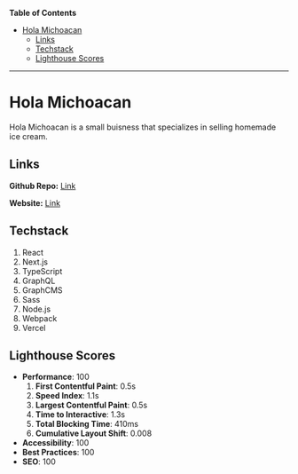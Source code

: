 **Table of Contents**

- [Hola Michoacan](#hola-michoacan)
  - [Links](#links)
  - [Techstack](#techstack)
  - [Lighthouse Scores](#lighthouse-scores)

---

# Hola Michoacan

Hola Michoacan is a small buisness that specializes in selling homemade ice cream.

## Links

**Github Repo:** [Link](https://github.com/edsonjaramillo/hola-michocan)

**Website:** [Link](https://holamichocanicecream.com/)

## Techstack

1. React
2. Next.js
3. TypeScript
4. GraphQL
5. GraphCMS
6. Sass
7. Node.js
8. Webpack
9. Vercel

## Lighthouse Scores

- **Performance**: 100
  1. **First Contentful Paint**: 0.5s
  2. **Speed Index**: 1.1s
  3. **Largest Contentful Paint**: 0.5s
  4. **Time to Interactive**: 1.3s
  5. **Total Blocking Time**: 410ms
  6. **Cumulative Layout Shift**: 0.008
- **Accessibility**: 100
- **Best Practices**: 100
- **SEO**: 100
